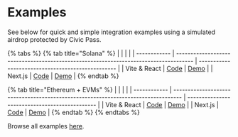 # Examples

See below for quick and simple integration examples using a simulated airdrop protected by Civic Pass.&#x20;

{% tabs %}
{% tab title="Solana" %}
|              |                                                                                      |                                                   |
| ------------ | ------------------------------------------------------------------------------------ | ------------------------------------------------- |
| Vite & React | [Code](https://github.com/civicteam/civic-pass-demos/tree/main/packages/solana/vite) | [Demo](https://airdrop-demo.civic.me/solana)      |
| Next.js       | [Code](https://github.com/civicteam/civic-pass-demos/tree/main/packages/solana/next) | [Demo](https://airdrop-demo.civic.me/next/solana) |
{% endtab %}

{% tab title="Ethereum + EVMs" %}
|              |                                                                                   |                                                |
| ------------ | --------------------------------------------------------------------------------- | ---------------------------------------------- |
| Vite & React | [Code](https://github.com/civicteam/civic-pass-demos/tree/main/packages/evm/vite) | [Demo](https://airdrop-demo.civic.me/evm)      |
| Next.js       | [Code](https://github.com/civicteam/civic-pass-demos/tree/main/packages/evm/next) | [Demo](https://airdrop-demo.civic.me/next/evm) |
{% endtab %}
{% endtabs %}

Browse all examples [here](https://github.com/civicteam/civic-pass-demos).
